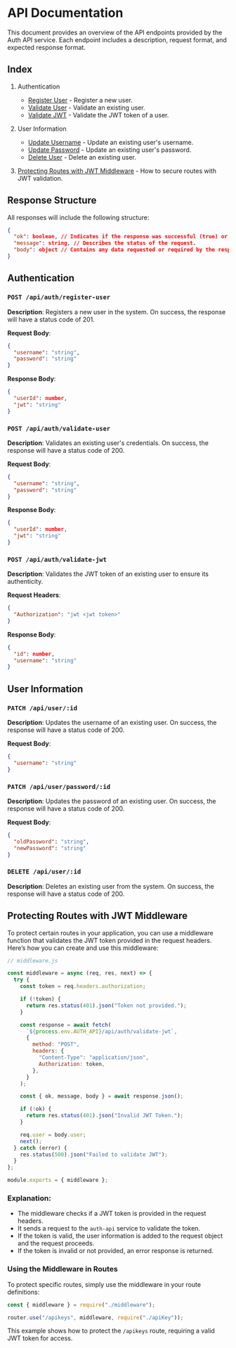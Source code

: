 
# API Documentation

This document provides an overview of the API endpoints provided by the Auth API service. Each endpoint includes a description, request format, and expected response format.

## Index

1. Authentication
   - [Register User](#post-apiauthregister-user) - Register a new user.
   - [Validate User](#post-apiauthvalidate-user) - Validate an existing user.
   - [Validate JWT](#post-apiauthvalidate-jwt) - Validate the JWT token of a user.

2. User Information
   - [Update Username](#patch-apiuserid) - Update an existing user's username.
   - [Update Password](#patch-apiuserpasswordid) - Update an existing user's password.
   - [Delete User](#delete-apiuserid) - Delete an existing user.

3. [Protecting Routes with JWT Middleware](#protecting-routes-with-jwt-middleware) - How to secure routes with JWT validation.

## Response Structure

All responses will include the following structure:

```json
{
  "ok": boolean, // Indicates if the response was successful (true) or a failure (false).
  "message": string, // Describes the status of the request.
  "body": object // Contains any data requested or required by the response.
}
```

## Authentication

### `POST /api/auth/register-user`

**Description**: Registers a new user in the system. On success, the response will have a status code of 201.

**Request Body**:
```json
{
  "username": "string",
  "password": "string"
}
```

**Response Body**:
```json
{
  "userId": number,
  "jwt": "string"
}
```

### `POST /api/auth/validate-user`

**Description**: Validates an existing user's credentials. On success, the response will have a status code of 200.

**Request Body**:
```json
{
  "username": "string",
  "password": "string"
}
```

**Response Body**:
```json
{
  "userId": number,
  "jwt": "string"
}
```

### `POST /api/auth/validate-jwt`

**Description**: Validates the JWT token of an existing user to ensure its authenticity.

**Request Headers**:
```json
{
  "Authorization": "jwt <jwt token>"
}
```

**Response Body**:
```json
{
  "id": number,
  "username": "string"
}
```

## User Information

### `PATCH /api/user/:id`

**Description**: Updates the username of an existing user. On success, the response will have a status code of 200.

**Request Body**:
```json
{
  "username": "string"
}
```

### `PATCH /api/user/password/:id`

**Description**: Updates the password of an existing user. On success, the response will have a status code of 200.

**Request Body**:
```json
{
  "oldPassword": "string",
  "newPassword": "string"
}
```

### `DELETE /api/user/:id`

**Description**: Deletes an existing user from the system. On success, the response will have a status code of 200.

## Protecting Routes with JWT Middleware

To protect certain routes in your application, you can use a middleware function that validates the JWT token provided in the request headers. Here’s how you can create and use this middleware:

```javascript
// middleware.js

const middleware = async (req, res, next) => {
  try {
    const token = req.headers.authorization;

    if (!token) {
      return res.status(401).json("Token not provided.");
    }

    const response = await fetch(
      `${process.env.AUTH_API}/api/auth/validate-jwt`,
      {
        method: "POST",
        headers: {
          "Content-Type": "application/json",
          Authorization: token,
        },
      }
    );

    const { ok, message, body } = await response.json();

    if (!ok) {
      return res.status(401).json("Invalid JWT Token.");
    }

    req.user = body.user;
    next();
  } catch (error) {
    res.status(500).json("Failed to validate JWT");
  }
};

module.exports = { middleware };
```

### Explanation:
- The middleware checks if a JWT token is provided in the request headers.
- It sends a request to the `auth-api` service to validate the token.
- If the token is valid, the user information is added to the request object and the request proceeds.
- If the token is invalid or not provided, an error response is returned.

### Using the Middleware in Routes

To protect specific routes, simply use the middleware in your route definitions:

```javascript
const { middleware } = require("./middleware");

router.use("/apikeys", middleware, require("./apiKey"));
```

This example shows how to protect the `/apikeys` route, requiring a valid JWT token for access.
